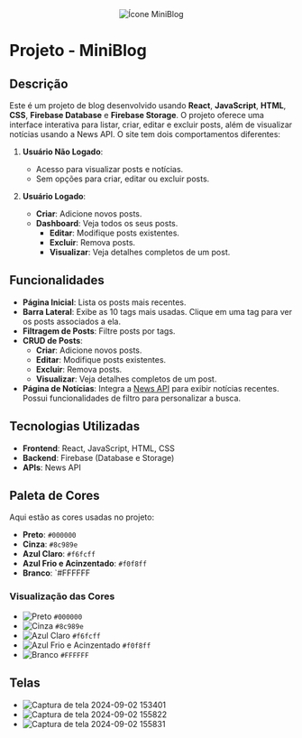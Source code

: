 <div align="center">
  <img src="https://github.com/user-attachments/assets/ae3411f0-2e32-408b-899e-d9e413a99f4b" alt="Ícone MiniBlog" />
</div>

# Projeto - MiniBlog

## Descrição

Este é um projeto de blog desenvolvido usando **React**, **JavaScript**, **HTML**, **CSS**, **Firebase Database** e **Firebase Storage**. O projeto oferece uma interface interativa para listar, criar, editar e excluir posts, além de visualizar notícias usando a News API. O site tem dois comportamentos diferentes:

1. **Usuário Não Logado**:
   - Acesso para visualizar posts e notícias.
   - Sem opções para criar, editar ou excluir posts.

2. **Usuário Logado**:
   - **Criar**: Adicione novos posts.
   - **Dashboard**: Veja todos os seus posts.
     - **Editar**: Modifique posts existentes.
     - **Excluir**: Remova posts.
     - **Visualizar**: Veja detalhes completos de um post.

## Funcionalidades

- **Página Inicial**: Lista os posts mais recentes.
- **Barra Lateral**: Exibe as 10 tags mais usadas. Clique em uma tag para ver os posts associados a ela.
- **Filtragem de Posts**: Filtre posts por tags.
- **CRUD de Posts**:
  - **Criar**: Adicione novos posts.
  - **Editar**: Modifique posts existentes.
  - **Excluir**: Remova posts.
  - **Visualizar**: Veja detalhes completos de um post.
- **Página de Notícias**: Integra a [News API](https://newsapi.org/) para exibir notícias recentes. Possui funcionalidades de filtro para personalizar a busca.

## Tecnologias Utilizadas

- **Frontend**: React, JavaScript, HTML, CSS
- **Backend**: Firebase (Database e Storage)
- **APIs**: News API

## Paleta de Cores

Aqui estão as cores usadas no projeto:

- **Preto**: `#000000`
- **Cinza**: `#8c989e`
- **Azul Claro**: `#f6fcff`
- **Azul Frio e Acinzentado**: `#f0f8ff`
-  **Branco**: `#FFFFFF

### Visualização das Cores

- ![Preto](https://via.placeholder.com/30x30/000000/000000?text=%20&border=1&border-color=%23CCCCCC) `#000000`
- ![Cinza](https://via.placeholder.com/30x30/8c989e/8c989e?text=%20&border=1&border-color=%23CCCCCC) `#8c989e`
- ![Azul Claro](https://via.placeholder.com/30x30/f6fcff/f6fcff?text=%20&border=1&border-color=%23CCCCCC) `#f6fcff`
- ![Azul Frio e Acinzentado](https://via.placeholder.com/30x30/f0f8ff/f0f8ff?text=%20&border=1&border-color=%23CCCCCC) `#f0f8ff`
- ![Branco](https://via.placeholder.com/30x30/FFFFFF/FFFFFF?text=%20&border=2&border-color=%23CCCCCC) `#FFFFFF`


## Telas

- ![Captura de tela 2024-09-02 153401](https://github.com/user-attachments/assets/ad307939-7ce0-4da6-bba0-75901178a40f)
- ![Captura de tela 2024-09-02 155822](https://github.com/user-attachments/assets/2c0d889a-9ff1-4d93-8933-12974b06952e)
- ![Captura de tela 2024-09-02 155831](https://github.com/user-attachments/assets/7cca6808-80ef-4176-8afb-672780668e5f)
